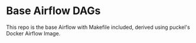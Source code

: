 # Base Airflow DAGs

This repo is the base Airflow with Makefile included, derived using puckel's
Docker Airflow Image.



